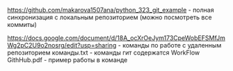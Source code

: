 https://github.com/makarova1507ana/python_323_git_example - полная синхронизация с локальным репозиторием 
(можно посмотреть все коммиты)


https://docs.google.com/document/d/18A_ocXrOeJym173CpeWobEFSMfJmWg2pC2U9o2nosrg/edit?usp=sharing - команды по работе с удаленным репозиторием
команды.txt - команды гит содержатся 
WorkFlow GithHub.pdf - пример работы в команде
